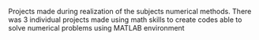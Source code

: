 Projects made during realization of the subjects numerical methods. There was 3 individual projects made using math skills to create codes able to solve numerical problems using MATLAB environment
